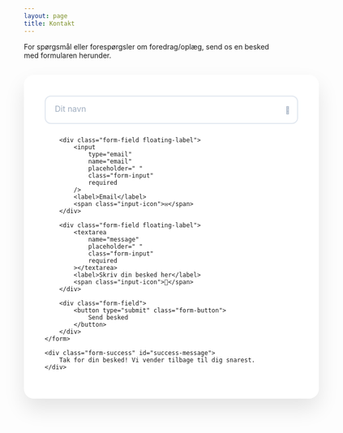 ```yaml
---
layout: page
title: Kontakt
---
```


For spørgsmål eller forespørgsler om foredrag/oplæg, send os en besked med formularen herunder.

<style>
.contact-form-container {
    background: rgba(255, 255, 255, 0.95);
    backdrop-filter: blur(10px);
    border-radius: 20px;
    padding: 40px;
    box-shadow: 0 20px 40px rgba(0, 0, 0, 0.1);
    max-width: 500px;
    width: 100%;
    border: 1px solid rgba(255, 255, 255, 0.2);
    margin: 30px auto;
}

.contact-form-container .form-title {
    text-align: center;
    margin-bottom: 30px;
    color: #2d3748;
    font-size: 28px;
    font-weight: 600;
}

.contact-form-container .form-subtitle {
    text-align: center;
    margin-bottom: 30px;
    color: #4a5568;
    font-size: 16px;
    line-height: 1.5;
}

.contact-form-container .form-field {
    margin-bottom: 25px;
    position: relative;
}

.contact-form-container .form-input {
    width: 100%;
    padding: 16px 20px;
    border: 2px solid #e2e8f0;
    border-radius: 12px;
    font-size: 16px;
    transition: all 0.3s ease;
    background: white;
    box-sizing: border-box;
    font-family: inherit;
}

.contact-form-container .form-input:focus {
    outline: none;
    border-color: #667eea;
    box-shadow: 0 0 0 3px rgba(102, 126, 234, 0.1);
    transform: translateY(-2px);
}

.contact-form-container .form-input::placeholder {
    color: #a0aec0;
}

.contact-form-container .form-input:not(:placeholder-shown) {
    border-color: #48bb78;
}

.contact-form-container textarea.form-input {
    min-height: 120px;
    resize: vertical;
}

.contact-form-container .form-button {
    width: 100%;
    background: linear-gradient(135deg, #bca595 0%, #c4aa9b 100%);
    color: white;
    border: none;
    padding: 16px 24px;
    border-radius: 12px;
    font-size: 16px;
    font-weight: 600;
    cursor: pointer;
    transition: all 0.3s ease;
    text-transform: uppercase;
    letter-spacing: 0.5px;
    position: relative;
    overflow: hidden;
}

.contact-form-container .form-button:hover {
    transform: translateY(-2px);
    box-shadow: 0 10px 25px rgba(102, 126, 234, 0.3);
}

.contact-form-container .form-button:active {
    transform: translateY(0);
}

.contact-form-container .form-button::before {
    content: '';
    position: absolute;
    top: 0;
    left: -100%;
    width: 100%;
    height: 100%;
    background: linear-gradient(90deg, transparent, rgba(255, 255, 255, 0.2), transparent);
    transition: left 0.5s;
}

.contact-form-container .form-button:hover::before {
    left: 100%;
}

/* Input focus animation */
.contact-form-container .form-field::before {
    content: '';
    position: absolute;
    bottom: 0;
    left: 0;
    width: 0;
    height: 2px;
    background: linear-gradient(135deg, #667eea, #764ba2);
    transition: width 0.3s ease;
}

.contact-form-container .form-field:focus-within::before {
    width: 100%;
}

/* Floating label effect */
.contact-form-container .floating-label {
    position: relative;
}

.contact-form-container .floating-label input,
.contact-form-container .floating-label textarea {
    padding-top: 24px;
    padding-bottom: 8px;
}

.contact-form-container .floating-label label {
    position: absolute;
    top: 16px;
    left: 20px;
    color: #a0aec0;
    font-size: 16px;
    transition: all 0.3s ease;
    pointer-events: none;
}

.contact-form-container .floating-label input:focus + label,
.contact-form-container .floating-label input:not(:placeholder-shown) + label,
.contact-form-container .floating-label textarea:focus + label,
.contact-form-container .floating-label textarea:not(:placeholder-shown) + label {
    top: 8px;
    font-size: 12px;
    color: #667eea;
    font-weight: 500;
}

/* Success state */
.contact-form-container .form-success {
    background: #48bb78;
    color: white;
    padding: 16px;
    border-radius: 12px;
    text-align: center;
    margin-top: 20px;
    display: none;
}

/* Mobile responsiveness */
@media (max-width: 600px) {
    .contact-form-container {
        padding: 30px 20px;
        margin: 10px;
    }
    
    .contact-form-container .form-title {
        font-size: 24px;
    }
}

/* Icon styling */
.contact-form-container .input-icon {
    position: absolute;
    right: 16px;
    top: 50%;
    transform: translateY(-50%);
    color: #a0aec0;
    transition: color 0.3s ease;
}

.contact-form-container .form-field:focus-within .input-icon {
    color: #667eea;
}
</style>

<div class="contact-form-container">
    <form action="https://public.herotofu.com/v1/303b9f30-6243-11f0-b5c2-1b1b69dd9a22" method="POST">
        <div class="form-field floating-label">
            <input
                type="text"
                name="name"
                placeholder=" "
                class="form-input"
                required
            />
            <label>Dit navn</label>
            <span class="input-icon">👤</span>
        </div>
        
        <div class="form-field floating-label">
            <input
                type="email"
                name="email"
                placeholder=" "
                class="form-input"
                required
            />
            <label>Email</label>
            <span class="input-icon">✉️</span>
        </div>
        
        <div class="form-field floating-label">
            <textarea
                name="message"
                placeholder=" "
                class="form-input"
                required
            ></textarea>
            <label>Skriv din besked her</label>
            <span class="input-icon">💬</span>
        </div>
        
        <div class="form-field">
            <button type="submit" class="form-button">
                Send besked
            </button>
        </div>
    </form>
    
    <div class="form-success" id="success-message">
        Tak for din besked! Vi vender tilbage til dig snarest.
    </div>
</div>